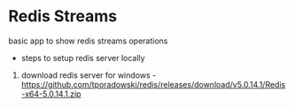 # Redis Streams
basic app to show redis streams operations 
- steps to setup redis server locally
 1. download redis server for windows - https://github.com/tporadowski/redis/releases/download/v5.0.14.1/Redis-x64-5.0.14.1.zip
